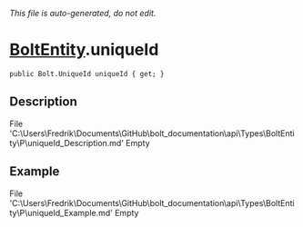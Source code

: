 *This file is auto-generated, do not edit.*

# [BoltEntity](Types/BoltEntity.md).uniqueId
`public Bolt.UniqueId uniqueId { get; }`
## Description
File 'C:\Users\Fredrik\Documents\GitHub\bolt_documentation\api\Types\BoltEntity\P\uniqueId_Description.md' Empty
## Example
File 'C:\Users\Fredrik\Documents\GitHub\bolt_documentation\api\Types\BoltEntity\P\uniqueId_Example.md' Empty
